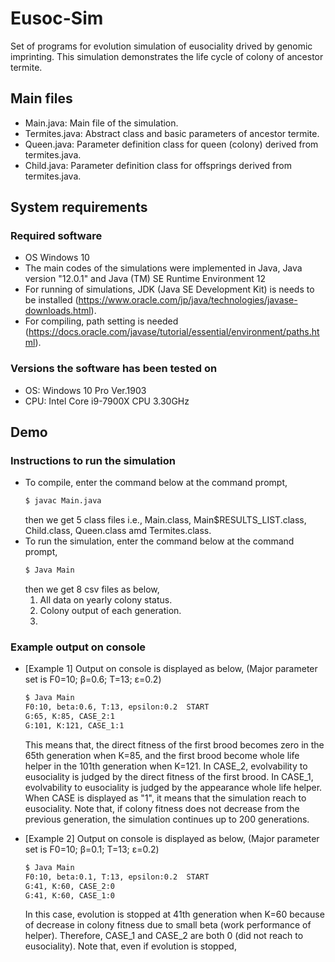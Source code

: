 # Eusoc-Sim
Set of programs for evolution simulation of eusociality drived by genomic imprinting.
This simulation demonstrates the life cycle  of colony of ancestor termite.

## Main files

* Main.java: Main file of the simulation.
* Termites.java: Abstract class and basic parameters of ancestor termite.
* Queen.java: Parameter definition class for queen (colony) derived from termites.java.
* Child.java: Parameter definition class for offsprings derived from termites.java.


## System requirements
### Required software
* OS Windows 10 
* The main codes of the simulations were implemented in Java, Java version "12.0.1" and Java (TM) SE Runtime Environment 12
* For running of simulations, JDK (Java SE Development Kit) is needs to be installed (https://www.oracle.com/jp/java/technologies/javase-downloads.html).
* For compiling, path setting is needed (https://docs.oracle.com/javase/tutorial/essential/environment/paths.html).

### Versions the software has been tested on
* OS: Windows 10 Pro Ver.1903
* CPU: Intel Core i9-7900X CPU 3.30GHz


## Demo
### Instructions to run the simulation
* To compile, enter the command below at the command prompt, 
  ```bash
  $ javac Main.java
  ```
  then we get 5 class files i.e.,  Main.class, Main$RESULTS_LIST.class, Child.class, Queen.class amd Termites.class.
* To run the simulation, enter the command below at the command prompt,
  ```bash
  $ Java Main
  ```
  then we get 8 csv files as below,
  1. All data on yearly colony status. 
  2. Colony output of each generation.
  3. 
  
  
  
### Example output on console
* [Example 1] Output on console is displayed as below,
(Major parameter set is F0=10; β=0.6; T=13; ε=0.2)
  ```bash
  $ Java Main
  F0:10, beta:0.6, T:13, epsilon:0.2  START 
  G:65, K:85, CASE_2:1
  G:101, K:121, CASE_1:1
  ```
  This means that, the direct fitness of the first brood becomes zero in the 65th generation when K=85, and the first brood become whole life helper in the 101th generation when K=121.
  In CASE_2, evolvability to eusociality is judged by the direct fitness of the first brood.
  In CASE_1, evolvability to eusociality is judged by the appearance whole life helper.
  When CASE is displayed as "1", it means that the simulation reach to eusociality.
  Note that, if colony fitness does not decrease from the previous generation, the simulation continues up to 200 generations.
  
 * [Example 2] Output on console is displayed as below,
(Major parameter set is F0=10; β=0.1; T=13; ε=0.2)
   ```bash
   $ Java Main
   F0:10, beta:0.1, T:13, epsilon:0.2  START 
   G:41, K:60, CASE_2:0
   G:41, K:60, CASE_1:0
   ```
   In this case, evolution is stopped at 41th generation when K=60 because of decrease in colony fitness due to small beta (work performance of helper).
   Therefore, CASE_1 and CASE_2 are both 0 (did not reach to eusociality).
   Note that, even if evolution is stopped, 
  

